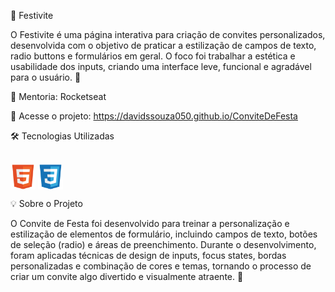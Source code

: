 🎉 Festivite

O Festivite é uma página interativa para criação de convites personalizados, desenvolvida com o objetivo de praticar a estilização de campos de texto, radio buttons e formulários em geral.
O foco foi trabalhar a estética e usabilidade dos inputs, criando uma interface leve, funcional e agradável para o usuário. 🥳

💜 Mentoria: Rocketseat

🔗 Acesse o projeto:
https://davidssouza050.github.io/ConviteDeFesta

🛠️ Tecnologias Utilizadas
<div style="display: inline_block"><br> <img align="center" alt="HTML5" height="40" width="40" src="https://raw.githubusercontent.com/devicons/devicon/master/icons/html5/html5-original.svg"> <img align="center" alt="CSS3" height="40" width="40" src="https://raw.githubusercontent.com/devicons/devicon/master/icons/css3/css3-original.svg"> </div>

💡 Sobre o Projeto

O Convite de Festa foi desenvolvido para treinar a personalização e estilização de elementos de formulário, incluindo campos de texto, botões de seleção (radio) e áreas de preenchimento.
Durante o desenvolvimento, foram aplicadas técnicas de design de inputs, focus states, bordas personalizadas e combinação de cores e temas, tornando o processo de criar um convite algo divertido e visualmente atraente. 🎈
